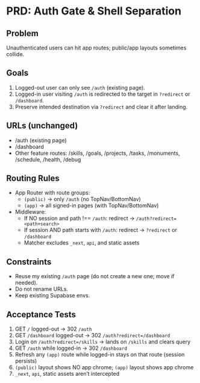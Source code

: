 # PRD: Auth Gate & Shell Separation

## Problem
Unauthenticated users can hit app routes; public/app layouts sometimes collide.

## Goals
1) Logged-out user can only see `/auth` (existing page).
2) Logged-in user visiting `/auth` is redirected to the target in `?redirect` or `/dashboard`.
3) Preserve intended destination via `?redirect` and clear it after landing.

## URLs (unchanged)
- /auth (existing page)
- /dashboard
- Other feature routes: /skills, /goals, /projects, /tasks, /monuments, /schedule, /health, /debug

## Routing Rules
- App Router with route groups:
  - `(public)` → only `/auth` (no TopNav/BottomNav)
  - `(app)` → all signed-in pages (with TopNav/BottomNav)
- Middleware:
  - If NO session and path !== `/auth`: redirect → `/auth?redirect=<path+search>`
  - If session AND path starts with `/auth`: redirect → `?redirect` or `/dashboard`
  - Matcher excludes `_next`, `api`, and static assets

## Constraints
- Reuse my existing `/auth` page (do not create a new one; move if needed).
- Do not rename URLs.
- Keep existing Supabase envs.

## Acceptance Tests
1) GET `/` logged-out → 302 `/auth`
2) GET `/dashboard` logged-out → 302 `/auth?redirect=/dashboard`
3) Login on `/auth?redirect=/skills` → lands on `/skills` and clears query
4) GET `/auth` while logged-in → 302 `/dashboard`
5) Refresh any `(app)` route while logged-in stays on that route (session persists)
6) `(public)` layout shows NO app chrome; `(app)` layout shows app chrome
7) `_next`, `api`, static assets aren’t intercepted
